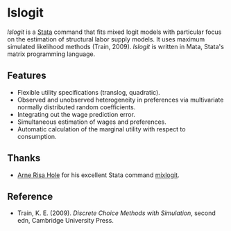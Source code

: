 lslogit
=======

*lslogit* is a [Stata](http://www.stata.com/) command that fits mixed logit models with particular focus on the estimation of structural labor supply models. It uses maximum simulated likelihood methods (Train, 2009). *lslogit* is written in Mata, Stata's matrix programming language.

## Features
- Flexible utility specifications (translog, quadratic).
- Observed and unobserved heterogeneity in preferences via multivariate normally distributed random coefficients.
- Integrating out the wage prediction error.
- Simultaneous estimation of wages and preferences.
- Automatic calculation of the marginal utility with respect to consumption.

## Thanks
- [Arne Risa Hole](http://www.shef.ac.uk/economics/people/hole) for his excellent Stata command [mixlogit](http://www.shef.ac.uk/economics/people/hole/stata).

## Reference
- Train, K. E. (2009). *Discrete Choice Methods with Simulation*, second edn, Cambridge University Press.